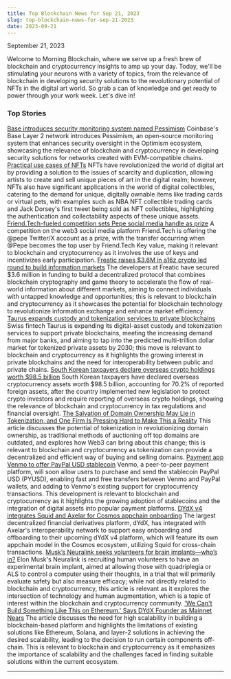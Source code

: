 ```yaml
---
title: Top Blockchain News for Sep 21, 2023
slug: top-blockchain-news-for-sep-21-2023
date: 2023-09-21
---
```


September 21, 2023

Welcome to Morning Blockchain, where we serve up a fresh brew of blockchain and cryptocurrency insights to amp up your day. Today, we'll be stimulating your neurons with a variety of topics, from the relevance of blockchain in developing security solutions to the revolutionary potential of NFTs in the digital art world. So grab a can of knowledge and get ready to power through your work week. Let's dive in!

### Top Stories
[Base introduces security monitoring system named Pessimism](https://www.theblock.co/post/252120/base-introduces-security-monitoring-system-named-pessimism?utm_source=rss&utm_medium=rss/)
Coinbase's Base Layer 2 network introduces Pessimism, an open-source monitoring system that enhances security oversight in the Optimism ecosystem, showcasing the relevance of blockchain and cryptocurrency in developing security solutions for networks created with EVM-compatible chains.
[Practical use cases of NFTs](https://www.theblock.co/learn/251481/practical-use-cases-of-non-fungible-tokens?utm_source=rss&utm_medium=rss/)
NFTs have revolutionized the world of digital art by providing a solution to the issues of scarcity and duplication, allowing artists to create and sell unique pieces of art in the digital realm; however, NFTs also have significant applications in the world of digital collectibles, catering to the demand for unique, digitally ownable items like trading cards or virtual pets, with examples such as NBA NFT collectible trading cards and Jack Dorsey's first tweet being sold as NFT collectibles, highlighting the authentication and collectability aspects of these unique assets.
[Friend.Tech-fueled competition sets Pepe social media handle as prize](https://www.theblock.co/post/252219/friend-tech-fueled-competition-sets-pepe-social-media-handle-as-prize?utm_source=rss&utm_medium=rss/)
A competition on the web3 social media platform Friend.Tech is offering the @pepe Twitter/X account as a prize, with the transfer occurring when @Pepe becomes the top user by Friend.Tech Key value, making it relevant to blockchain and cryptocurrency as it involves the use of keys and incentivizes early participation.
[Freatic raises $3.6M in a16z crypto led round to build information markets](https://www.theblock.co/post/252053/freatic-a16z-crypto?utm_source=rss&utm_medium=rss/)
The developers at Freatic have secured $3.6 million in funding to build a decentralized protocol that combines blockchain cryptography and game theory to accelerate the flow of real-world information about different markets, aiming to connect individuals with untapped knowledge and opportunities; this is relevant to blockchain and cryptocurrency as it showcases the potential for blockchain technology to revolutionize information exchange and enhance market efficiency.
[Taurus expands custody and tokenization services to private blockchains](https://www.theblock.co/post/252030/taurus-custody-tokenization-deutsche-bank?utm_source=rss&utm_medium=rss/)
Swiss fintech Taurus is expanding its digital-asset custody and tokenization services to support private blockchains, meeting the increasing demand from major banks, and aiming to tap into the predicted multi-trillion dollar market for tokenized private assets by 2030; this move is relevant to blockchain and cryptocurrency as it highlights the growing interest in private blockchains and the need for interoperability between public and private chains.
[South Korean taxpayers declare overseas crypto holdings worth $98.5 billion](https://www.theblock.co/post/252005/south-korean-taxpayers-declare-overseas-crypto-holdings-worth-98-5-billion-this-year-tax-authority-says?utm_source=rss&utm_medium=rss/)
South Korean taxpayers have declared overseas cryptocurrency assets worth $98.5 billion, accounting for 70.2% of reported foreign assets, after the country implemented new legislation to protect crypto investors and require reporting of overseas crypto holdings, showing the relevance of blockchain and cryptocurrency in tax regulations and financial oversight.
[The Salvation of Domain Ownership May Lie in Tokenization, and One Firm Is Pressing Hard to Make This a Reality](https://www.coindesk.com/web3/2023/09/20/the-salvation-of-domain-ownership-may-lie-in-tokenization-and-one-firm-is-pressing-hard-to-make-this-a-reality/?utm_medium=referral&utm_source=rss&utm_campaign=headlines/)
This article discusses the potential of tokenization in revolutionizing domain ownership, as traditional methods of auctioning off top domains are outdated, and explores how Web3 can bring about this change; this is relevant to blockchain and cryptocurrency as tokenization can provide a decentralized and efficient way of buying and selling domains.
[Payment app Venmo to offer PayPal USD stablecoin](https://www.theblock.co/post/252177/payment-app-venmo-to-offer-paypal-usd-stablecoin?utm_source=rss&utm_medium=rss/)
Venmo, a peer-to-peer payment platform, will soon allow users to purchase and send the stablecoin PayPal USD (PYUSD), enabling fast and free transfers between Venmo and PayPal wallets, and adding to Venmo's existing support for cryptocurrency transactions. This development is relevant to blockchain and cryptocurrency as it highlights the growing adoption of stablecoins and the integration of digital assets into popular payment platforms.
[DYdX v4 integrates Squid and Axelar for Cosmos appchain onboarding](https://www.theblock.co/post/252157/dydx-v4-integrates-squid-and-axelar-for-cosmos-appchain-onboarding?utm_source=rss&utm_medium=rss/)
The largest decentralized financial derivatives platform, dYdX, has integrated with Axelar's interoperability network to support easy onboarding and offboarding to their upcoming dYdX v4 platform, which will feature its own appchain model in the Cosmos ecosystem, utilizing Squid for cross-chain transactions.
[Musk’s Neuralink seeks volunteers for brain implants—who’s in?](https://arstechnica.com/?p=1969681/)
Elon Musk's Neuralink is recruiting human volunteers to have an experimental brain implant, aimed at allowing those with quadriplegia or ALS to control a computer using their thoughts, in a trial that will primarily evaluate safety but also measure efficacy; while not directly related to blockchain and cryptocurrency, this article is relevant as it explores the intersection of technology and human augmentation, which is a topic of interest within the blockchain and cryptocurrency community.
['We Can't Build Something Like This on Ethereum,' Says DYdX Founder as Mainnet Nears](https://www.coindesk.com/tech/2023/09/20/we-cant-build-something-like-this-on-ethereum-says-dydx-founder-as-mainnet-nears/?utm_medium=referral&utm_source=rss&utm_campaign=headlines/)
The article discusses the need for high scalability in building a blockchain-based platform and highlights the limitations of existing solutions like Ethereum, Solana, and layer-2 solutions in achieving the desired scalability, leading to the decision to run certain components off-chain. This is relevant to blockchain and cryptocurrency as it emphasizes the importance of scalability and the challenges faced in finding suitable solutions within the current ecosystem.

---
